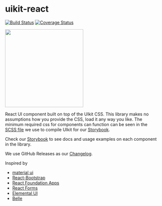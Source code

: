 uikit-react
===========

[![Build Status](https://travis-ci.org/stipsan/uikit-react.svg)](https://travis-ci.org/stipsan/uikit-react)
[![Coverage Status](https://coveralls.io/repos/github/stipsan/uikit-react/badge.svg)](https://coveralls.io/github/stipsan/uikit-react)

<img src="https://uikit-react.io/logo.svg" width="256"/>

React UI component built on top of the UIkit CSS.
This library makes no assumptions how you provide the CSS, load it any way you like.
The minimum required css for components can function can be seen in the [SCSS file](.storybook/uikit.scss) we use to compile UIkit for our [Storybook](http://uikit-react.io).

Check our [Storybook](http://uikit-react.io) to see docs and usage examples on each component in the library.

We use GitHub Releases as our [Changelog](https://github.com/stipsan/uikit-react/releases).

Inspired by
* [material ui](http://material-ui.com/)
* [React-Bootstrap](http://react-bootstrap.github.io)
* [React Foundation Apps](https://github.com/akiran/react-foundation-apps)
* [React Forms](http://prometheusresearch.github.io/react-forms/)
* [Elemental UI](http://elemental-ui.com)
* [Belle](https://github.com/nikgraf/belle/)
